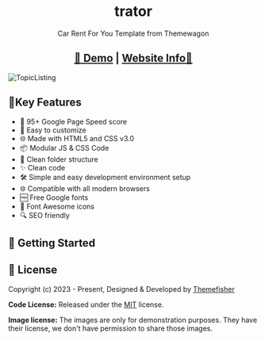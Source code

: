 <h1 align="center">trator</h1>

<p align="center">Car Rent For You Template from Themewagon</p>

<h2 align="center">
<a target="_blank" href="https://themewagon.github.io/trator/" rel="nofollow">👀 Demo</a> | <a  target="_blank" href="https://themewagon.com/themes/trator/">Website Info🚀</a>
</h2>

![TopicListing](https://themewagon.com/wp-content/uploads/2023/06/trator.png)

## 📌Key Features

- 🔢 95+ Google Page Speed score
- 🎨 Easy to customize
- 🌐 Made with HTML5 and CSS v3.0
- 📦 Modular JS & CSS Code
- 📂 Clean folder structure
- ✨ Clean code
- 🛠️ Simple and easy development environment setup
- 🌐 Compatible with all modern browsers
- 🆓 Free Google fonts
- 🔆 Font Awesome icons
- 🔍 SEO friendly


## 🚀 Getting Started

<!-- licence -->

## 📝 License

Copyright (c) 2023 - Present, Designed & Developed by [Themefisher](https://themefisher.com/)

**Code License:** Released under the [MIT](https://github.com./themefisher/pinwheel-tailwind/blob/main/LICENSE) license.

**Image license:** The images are only for demonstration purposes. They have their license, we don't have permission to share those images.
